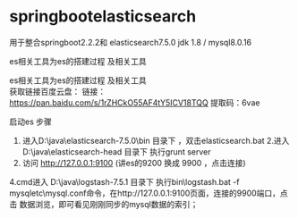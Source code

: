 # springbootelasticsearch
用于整合springboot2.2.2和 elasticsearch7.5.0
jdk 1.8 / mysql8.0.16

es相关工具为es的搭建过程 及相关工具

es相关工具为es的搭建过程 及相关工具  
获取链接百度云盘： 链接：https://pan.baidu.com/s/1rZHCkO55AF4tY5ICV18TQQ 
提取码：6vae 


启动es  步骤
1. 进入D:\java\elasticsearch-7.5.0\bin  目录下 ，双击elasticsearch.bat
2.进入 D:\java\elasticsearch-head   目录下  执行grunt server
3. 访问 http://127.0.0.1:9100 (讲es的9200 换成 9900 ，点击连接)

4.cmd进入 D:\java\logstash-7.5.1   目录下 执行bin\logstash.bat -f mysqletc\mysql.conf命令，在http://127.0.0.1:9100页面，连接的9900端口，点击
数据浏览，即可看见刚刚同步的mysql数据的索引；
